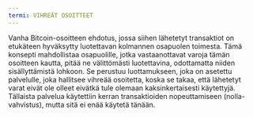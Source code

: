 ```yaml
---
termi: VIHREÄT OSOITTEET
---
```


Vanha Bitcoin-osoitteen ehdotus, jossa siihen lähetetyt transaktiot on etukäteen hyväksytty luotettavan kolmannen osapuolen toimesta. Tämä konsepti mahdollistaa osapuolille, jotka vastaanottavat varoja tämän osoitteen kautta, pitää ne välittömästi luotettavina, odottamatta niiden sisällyttämistä lohkoon. Se perustuu luottamukseen, joka on asetettu palvelulle, joka hallitsee vihreää osoitetta, koska se takaa, että lähetetyt varat eivät ole olleet eivätkä tule olemaan kaksinkertaisesti käytettyjä. Tällaista palvelua käytettiin kerran transaktioiden nopeuttamiseen (nolla-vahvistus), mutta sitä ei enää käytetä tänään.